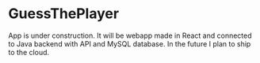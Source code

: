 # GuessThePlayer
App is under construction. It will be webapp made in React and connected to Java backend with API and MySQL database. In the future I plan to ship to the cloud.
